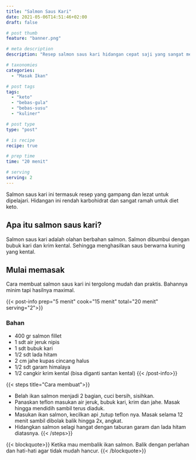 ```yaml
---
title: "Salmon Saus Kari"
date: 2021-05-06T14:51:46+02:00
draft: false

# post thumb
feature: "banner.png"

# meta description
description: "Resep salmon saus kari hidangan cepat saji yang sangat menggugah selera. Sangat ramah untuk diet keto."

# taxonomies
categories:
  - "Masak Ikan"

# post tags
tags:
  - "keto"
  - "bebas-gula"
  - "bebas-susu"
  - "kuliner"

# post type
type: "post"

# is recipe
recipe: true

# prep time
time: "20 menit"

# serving
serving: 2
---
```


Salmon saus kari ini termasuk resep yang gampang dan lezat untuk dipelajari. Hidangan ini rendah karbohidrat dan sangat ramah untuk diet keto.

## Apa itu salmon saus kari?

Salmon saus kari adalah olahan berbahan salmon. Salmon dibumbui dengan bubuk kari dan krim kental. Sehingga menghasilkan saus berwarna kuning yang kental.

## Mulai memasak

Cara membuat salmon saus kari ini tergolong mudah dan praktis. Bahannya minim tapi hasilnya maximal.

{{< post-info prep="5 menit" cook="15 menit" total="20 menit" serving="2">}}
### Bahan

-  400 gr salmon fillet
-  1 sdt air jeruk nipis
-  1 sdt bubuk kari
-  1/2 sdt lada hitam
-  2 cm jahe kupas cincang halus
-  1/2 sdt garam himalaya
-  1/2 cangkir krim kental (bisa diganti santan kental)
{{< /post-info>}}

{{< steps title="Cara membuat">}}
-   Belah ikan salmon menjadi 2 bagian, cuci bersih, sisihkan.
-   Panaskan teflon masukan air jeruk, bubuk kari, krim dan jahe. Masak hingga mendidih sambil terus diaduk.
-   Masukan ikan salmon, kecilkan api ,tutup teflon nya. Masak selama 12 menit sambil dibolak balik hingga 2x, angkat.
-   Hidangkan salmon selagi hangat dengan taburan garam dan lada hitam diatasnya.
{{< /steps>}}

{{< blockquote>}}
Ketika mau membalik ikan salmon. Balik dengan perlahan dan hati-hati agar tidak mudah hancur.
{{< /blockquote>}}